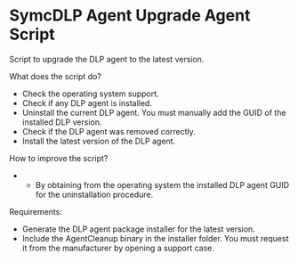# SymcDLP Agent Upgrade Agent Script

Script to upgrade the DLP agent to the latest version.

What does the script do?
- Check the operating system support.
- Check if any DLP agent is installed.
- Uninstall the current DLP agent. You must manually add the GUID of the installed DLP version.
- Check if the DLP agent was removed correctly.
- Install the latest version of the DLP agent.

How to improve the script?
- - By obtaining from the operating system the installed DLP agent GUID for the uninstallation procedure.

Requirements:
- Generate the DLP agent package installer for the latest version.
- Include the AgentCleanup binary in the installer folder. You must request it from the manufacturer by opening a support case.
